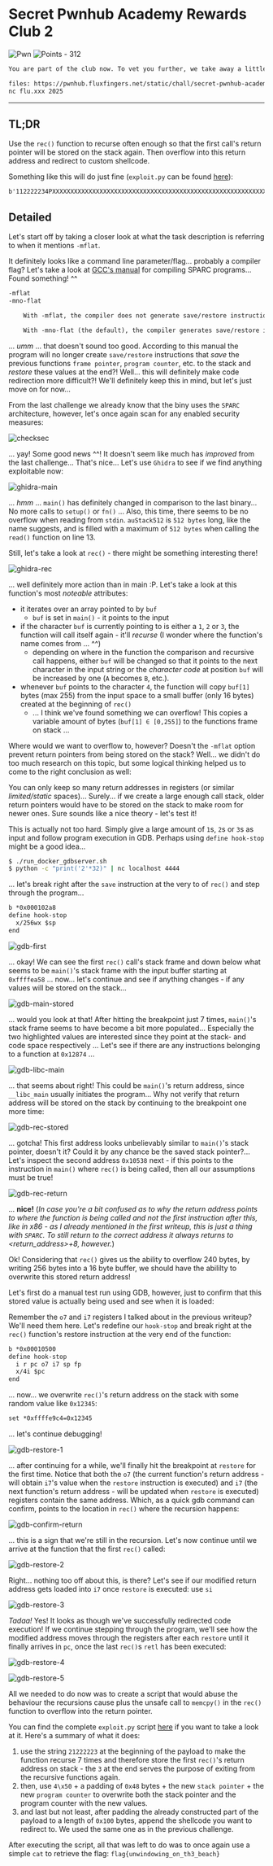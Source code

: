 # Secret Pwnhub Academy Rewards Club 2

![Pwn](https://img.shields.io/badge/Pwn--00aaff?style=for-the-badge) ![Points - 312](https://img.shields.io/badge/Points-312-9cf?style=for-the-badge)

```txt
You are part of the club now. To vet you further, we take away a little setup cheat which we used to build your previous trial (hint: -mflat). That said, let's look at another shade of architecture feature...

files: https://pwnhub.fluxfingers.net/static/chall/secret-pwnhub-academy-rewards-club-2_3b5e67d96269302d7a4521bda1cc1049.zip
nc flu.xxx 2025
```

---

## TL;DR

Use the `rec()` function to recurse often enough so that the first call's return pointer will be stored on the stack again. Then overflow into this return address and redirect to custom shellcode.

Something like this will do just fine (`exploit.py` can be found [here](./exploit.py)):

```txt
b'112222234PXXXXXXXXXXXXXXXXXXXXXXXXXXXXXXXXXXXXXXXXXXXXXXXXXXXXXXXXXXXXXXXXXXXXXXXX\xff\xff\xe9\xf8\xff\xff\xebPXXXXXXXXXXXXXXXXXXXXXXXXXXXXXXXXXXXXXXXXXXXXXXXXXXXXXXXXXXXXXXXXXXXXXXXXXXXXXXXXXXXXXXXXXXXXXXXXXXXXXXXXXXXXXXXXXXXXXXXXXXXXXXXXXXXXXXXXXXXXXXXXXXXXXXXXXXXXXXXXXXXXXX-\x0b\xd8\x9a\xac\x15\xa1n/\x0b\xdc\xda\x90\x0b\x80\x0e\x92\x03\xa0\x08\x94"\x80\n\x9c\x03\xa0\x10\xec;\xbf\xf0\xd0#\xbf\xf8\xc0#\xbf\xfc\x82\x10 ;\x91\xd0 \x10XXXXXXXXXXXXXXXXXXXXXXXXXXXXXXXXXXXXXXXXXXXXXXXXXXXXXXXXXXXXXXXXXXXXXXXXXXXXXXXXXXXXXXXXXXXXXXXXXXXXXXXXXXXXXXXXXXXXXXXXXXXXXXXXXXXXXXXXXXXXXXXXXXXXXXXXXXXXXXXXXXXXXXXXXXXXXXXXXXXXXXXXXXXXXXXXXXXXXXXXXXXXXXXX'
```

## Detailed

Let's start off by taking a closer look at what the task description is referring to when it mentions `-mflat`.

It definitely looks like a command line parameter/flag... probably a compiler flag? Let's take a look at [GCC's manual](https://gcc.gnu.org/onlinedocs/gcc/SPARC-Options.html) for compiling SPARC programs... Found something! ^^

```txt
-mflat
-mno-flat

    With -mflat, the compiler does not generate save/restore instructions and uses a “flat” or single register window model. This model is compatible with the regular register window model. The local registers and the input registers (0–5) are still treated as “call-saved” registers and are saved on the stack as needed.

    With -mno-flat (the default), the compiler generates save/restore instructions (except for leaf functions). This is the normal operating mode.
```

... _umm_ ... that doesn't sound too good. According to this manual the program will no longer create `save/restore` instructions that _save_ the previous functions `frame pointer`, `program counter`, etc. to the stack and _restore_ these values at the end?! Well... this will definitely make code redirection more difficult?! We'll definitely keep this in mind, but let's just move on for now...

From the last challenge we already know that the biny uses the `SPARC` architecture, however, let's once again scan for any enabled security measures:

![checksec](./checksec.png)

... yay! Some good news ^^! It doesn't seem like much has _improved_ from the last challenge... That's nice... Let's use `Ghidra` to see if we find anything exploitable now:

![ghidra-main](./ghidra-main.png)

... _hmm_ ... `main()` has definitely changed in comparison to the last binary... No more calls to `setup()` or `fn()` ... Also, this time, there seems to be no overflow when reading from `stdin`. `auStack512` is `512 bytes` long, like the name suggests, and is filled with a maximum of `512 bytes` when calling the `read()` function on line 13.

Still, let's take a look at `rec()` - there might be something interesting there!

![ghidra-rec](./ghidra-rec.png)

... well definitely more action than in main :P. Let's take a look at this function's most _noteable_ attributes:

* it iterates over an array pointed to by `buf`
  * `buf` is set in `main()` - it points to the input
* if the character `buf` is currently pointing to is either a `1`, `2` or `3`, the function will call itself again - it'll _recurse_ (I wonder where the function's name comes from ... ^^)
  * depending on where in the function the comparison and recursive call happens, either `buf` will be changed so that it points to the next character in the input string or the _character code_ at position `buf` will be increased by one (`A` becomes `B`, etc.).
* whenever `buf` points to the character `4`, the function will copy `buf[1]` bytes (max 255) from the input space to a small buffer (only 16 bytes) created at the beginning of `rec()`
  * ... I think we've found something we can overflow! This copies a variable amount of bytes (`buf[1] ∈ [0,255]`) to the functions frame on stack ...

Where would we want to overflow to, however? Doesn't the `-mflat` option prevent return pointers from being stored on the stack? Well... we didn't do too much research on this topic, but some logical thinking helped us to come to the right conclusion as well:

You can only keep so many return addresses in registers (or similar _limited/static_ spaces)... Surely... if we create a large enough call stack, older return pointers would have to be stored on the stack to make room for newer ones. Sure sounds like a nice theory - let's test it!

This is actually not too hard. Simply give a large amount of `1`s, `2`s or `3`s as input and follow program execution in GDB. Perhaps using `define hook-stop` might be a good idea...

```bash
$ ./run_docker_gdbserver.sh
$ python -c "print('2'*32)" | nc localhost 4444
```

... let's break right after the `save` instruction at the very to of `rec()` and step through the program...

```txt
b *0x000102a8
define hook-stop
  x/256wx $sp
end
```

![gdb-first](./gdb-first.png)

... okay! We can see the first `rec()` call's stack frame and down below what seems to be `main()`'s stack frame with the input buffer starting at `0xffffea58` ... now... let's continue and see if anything changes - if any values will be stored on the stack...

![gdb-main-stored](./gdb-main-stored.png)

... would you look at that! After hitting the breakpoint just 7 times, `main()`'s stack frame seems to have become a bit more populated... Especially the two highlighted values are interested since they point at the stack- and code space respectively ... Let's see if there are any instructions belonging to a function at `0x12874` ... 

![gdb-libc-main](./gdb-libc-main.png)

... that seems about right! This could be `main()`'s return address, since `__libc_main` usually initiates the program... Why not verify that return address will be stored on the stack by continuing to the breakpoint one more time:

![gdb-rec-stored](./gdb-rec-stored.png)

... gotcha! This first address looks unbelievably similar to `main()`'s stack pointer, doesn't it? Could it by any chance be the saved stack pointer?... Let's inspect the second address `0x10538` next - if this points to the instruction in `main()` where `rec()` is being called, then all our assumptions must be true!

![gdb-rec-return](./gdb-rec-return.png)

... **nice!** (_In case you're a bit confused as to why the return address points to where the function is being called and not the first instruction after this, like in x86 - as I already mentioned in the first writeup, this is just a thing with `SPARC`. To still return to the correct address it always returns to <return_address>+8, however._)

Ok! Considering that `rec()` gives us the ability to overflow 240 bytes, by writing 256 bytes into a 16 byte buffer, we should have the abililty to overwrite this stored return address!

Let's first do a manual test run using GDB, however, just to confirm that this stored value is actually being used and see when it is loaded:

Remember the `o7` and `i7` registers I talked about in the previous writeup? We'll need them here. Let's redefine our `hook-stop` and break right at the `rec()` function's restore instruction at the very end of the function:

```txt
b *0x00010500
define hook-stop
  i r pc o7 i7 sp fp
  x/4i $pc
end
```

... now... we overwrite `rec()`'s return address on the stack with some random value like `0x12345`:

```txt
set *0xffffe9c4=0x12345
```

... let's continue debugging!

![gdb-restore-1](./gdb-restore-1.png)

... after continuing for a while, we'll finally hit the breakpoint at `restore` for the first time. Notice that both the `o7` (the current function's return address - will obtain `i7`'s value when the `restore` instruction is executed) and `i7` (the next function's return address - will be updated when `restore` is executed) registers contain the same address. Which, as a quick gdb command can confirm, points to the location in `rec()` where the recursion happens:

![gdb-confirm-return](./gdb-confirm-return.png)

... this is a sign that we're still in the recursion. Let's now continue until we arrive at the function that the first `rec()` called:

![gdb-restore-2](./gdb-restore-2.png)

Right... nothing too off about this, is there? Let's see if our modified return address gets loaded into `i7` once `restore` is executed: use `si`

![gdb-restore-3](./gdb-restore-3.png)

_Tadaa!_ Yes! It looks as though we've successfully redirected code execution! If we continue stepping through the program, we'll see how the modified address moves through the registers after each `restore` until it finally arrives in `pc`, once the last `rec()`s `retl` has been executed:

![gdb-restore-4](./gdb-restore-4.png)

![gdb-restore-5](./gdb-restore-5.png)

All we needed to do now was to create a script that would abuse the behaviour the recursions cause plus the unsafe call to `memcpy()` in the `rec()` function to overflow into the return pointer.

You can find the complete `exploit.py` script [here](./exploit.py) if you want to take a look at it. Here's a summary of what it does:

1. use the string `21222223` at the beginning of the payload to make the function recurse 7 times and therefore store the first `rec()`'s return address on stack - the `3` at the end serves the purpose of exiting from the recursive functions again.
2. then, use `4\x50` + a padding of `0x48` bytes + the new `stack pointer` + the new `program counter` to overwrite both the stack pointer and the program counter with the new values.
3. and last but not least, after padding the already constructed part of the payload to a length of `0x100` bytes, append the shellcode you want to redirect to. We used the same one as in the previous challenge.

After executing the script, all that was left to do was to once again use a simple `cat` to retrieve the flag: `flag{unwindowing_on_th3_beach}`

